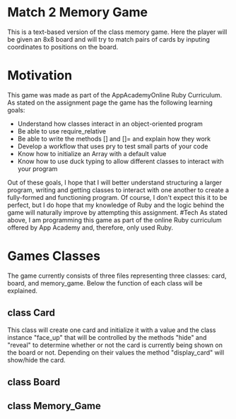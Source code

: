 # Match 2 Memory Game
This is a text-based version of the class memory game. Here the player will be given an 8x8 board and will try to match pairs of 
cards by inputing coordinates to positions on the board.
# Motivation
This game was made as part of the AppAcademyOnline Ruby Curriculum. As stated on the assignment page the game has the following 
learning goals:

- Understand how classes interact in an object-oriented program
- Be able to use require_relative
- Be able to write the methods [] and []= and explain how they work
- Develop a workflow that uses pry to test small parts of your code
- Know how to initialize an Array with a default value
- Know how to use duck typing to allow different classes to interact with your program

Out of these goals, I hope that I will better understand structuring a larger program, writing and getting classes to interact with one another to create a fully-formed and functioning program. Of course, I don't expect this it to be perfect, but I do hope that my knowledge of Ruby and the logic behind the game will naturally improve by attempting this assignment.
#Tech
As stated above, I am programming this game as part of the online Ruby curriculum offered by App Academy and, therefore, only used
Ruby.
# Games Classes
The game currently consists of three files representing three classes: card, board, and memory_game. Below the function of each 
class will be explained.
## class Card
This class will create one card and initialize it with a value and the class instance "face_up" that will be controlled by the methods
"hide" and "reveal" to determine whether or not the card is currently being shown on the board or not. Depending on their values the 
method "display_card" will show/hide the card.
## class Board
## class Memory_Game

